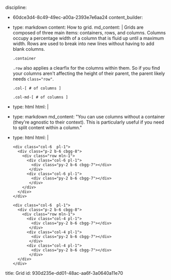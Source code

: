 discipline:
  - 60dce3d4-8c49-49ec-a00a-2393e7e6aa24
content_builder:
  - 
    type: markdown
    content: How to grid.
    md_content: |
      Grids are composed of three main items: containers, rows, and columns. Columns occupy a percentage width of a column that is fluid up until a maximum width. Rows are used to break into new lines without having to add blank columns.
      
      `.container`<br>
      
      `.row` also applies a clearfix for the columns within them. So if you find your columns aren't affecting the height of their parent, the parent likely needs `class="row"`.<br>
      
      `.col-[ # of columns ]`<br>
      
      `.col-md-[ # of columns ]`<br>
  - 
    type: html
    html: |
      <div class="row mln-1 mb-2">
        <div class="col-6  pl-1"><div class="py-2 b-6 cbgg-8"></div></div>
        <div class="col-6  pl-1"><div class="py-2 b-6 cbgg-8"></div></div>
      </div>
      <div class="row mln-1">
        <div class="col-4  pl-1"><div class="py-2 b-6 cbgg-8"></div></div>
        <div class="col-4  pl-1"><div class="py-2 b-6 cbgg-8"></div></div>
        <div class="col-4  pl-1"><div class="py-2 b-6 cbgg-8"></div></div>
      </div>
  - 
    type: markdown
    md_content: "You can use columns without a container (they're agnostic to their context). This is particularly useful if you need to split content within a column."
  - 
    type: html
    html: |
      <div class="row mln-1 mb-2">
      
        <div class="col-6  pl-1">
          <div class="p-2 b-6 cbgg-8">
            <div class="row mln-1">
              <div class="col-6 pl-1">
                <div class="py-2 b-6 cbgg-7"></div>
               </div>
              <div class="col-6 pl-1">
                <div class="py-2 b-6 cbgg-7"></div>
               </div>
            </div>
          </div>
        </div>
      
        <div class="col-6  pl-1">
          <div class="p-2 b-6 cbgg-8">
            <div class="row mln-1">
              <div class="col-4 pl-1">
                <div class="py-2 b-6 cbgg-7"></div>
               </div>
              <div class="col-4 pl-1">
                <div class="py-2 b-6 cbgg-7"></div>
               </div>
              <div class="col-4 pl-1">
                <div class="py-2 b-6 cbgg-7"></div>
               </div>
          </div>
        </div>
      </div>
title: Grid
id: 930d235e-dd01-48ac-aa6f-3a0640a11e70
